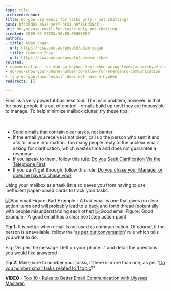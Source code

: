 ```yaml
---
type: rule
archivedreason: 
title: Do you use email for tasks only - not chatting?
guid: bf435d82-e523-4e77-bc31-a9f35cd35df1
uri: do-you-use-email-for-tasks-only-not-chatting
created: 2009-03-23T03:30:08.0000000Z
authors:
- title: Adam Cogan
  url: https://ssw.com.au/people/adam-cogan
- title: Cameron Shaw
  url: https://ssw.com.au/people/cameron-shaw
related:
- communication---do-you-go-beyond-text-when-using-teams/zoom/skype-chat
- do-you-show-your-phone-number-to-allow-for-emergency-communication
- tiny-do-you-know-"email"-does-not-have-a-hyphen
redirects: []

---
```



​​Email is a very powerful business tool. The main problem, however, is that for most people it is out of control - emails build up until they are impossible to manage. To help minimize mailbox clutter, try these tips&#58;&#160;​​<br>
<br><excerpt class='endintro'></excerpt><br>
<ul><li>Send emails that contain clear tasks, not banter<br></li><li>If the email you receive is not clear, call up the person who sent it and ask for more information. Too many people reply to the unclear email asking for clarification, which wastes time and does not guarantee a response.</li><li>If you speak to them, follow this rule&#58;&#160;<a href="/Pages/SeekClarificationViaTelephoneFirst.aspx">Do you Seek Clarification Via the Telephone First</a>&#160;</li><li>If you can't get through, follow this rule&#58;&#160;<a href="/_layouts/15/FIXUPREDIRECT.ASPX?WebId=3dfc0e07-e23a-4cbb-aac2-e778b71166a2&amp;TermSetId=07da3ddf-0924-4cd2-a6d4-a4809ae20160&amp;TermId=78b1a580-5e33-4b0e-ae87-f6039dde6dc6">Do you chase your Manager or does he have to chase you?</a>&#160;</li></ul><p>Using your mailbox as a task list also saves you from having to use inefficient paper-based cards to track your tasks.</p> 
<img class="ms-rteCustom-ImageArea" alt="Bad email" src="/PublishingImages/EmailBad.gif" border="0" /> <span class="ms-rteCustom-FigureBad"> Figure&#58; Bad Example - A bad email is one that gives no clear action items and will probably lead to a back and forth thread (potentially with people misunderstanding&#160;each other)</span> <img class="ms-rteCustom-ImageArea" alt="Good email" src="/PublishingImages/EmailGood.gif" /> <span class="ms-rteCustom-FigureGood">Figure&#58; Good Example - A good email has a clear next step action point</span>&#160;<p><b>Tip&#160;1&#58;</b> ​It is better when&#160;email is not used as communication. Of course, if the person is unavailable, follow the ‘<a href="/Pages/DoYouAlwaysSendAnAsPerOurConversationEmail.aspx" shape="rect">as per our conversation</a>’ rule which tells you what to do.</p><p>E.g. &quot;As per the message I left on your phone…&quot; and detail the questions you would like answered.<br></p><p class="ssw15-rteElement-P"><b>Tip 2&#58;</b>&#160;Make sure to number your tasks, if there is more than one, as per &quot;<a href="/Pages/NumberSmallTasks.aspx" shape="rect">Do you number small tasks related to 1 topic</a>?&quot;</p><p class="ssw15-rteElement-P">
   <b>VIDEO</b> - <a href="https&#58;//www.youtube.com/watch?v=LAqRokqq4jI">Top 10+ Rules to Better Email Communication with Ulysses Maclaren</a> <br></p>


